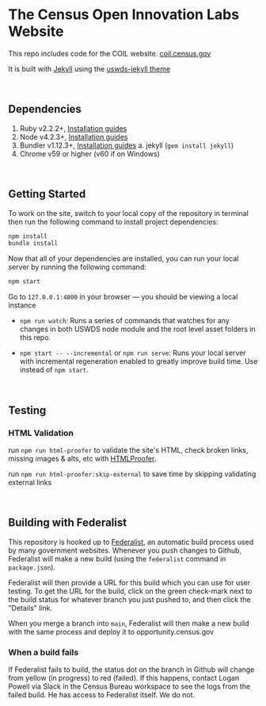 # The Census Open Innovation Labs Website

This repo includes code for the COIL website. [coil.census.gov](https://coil.census.gov/)

It is built with [Jekyll](https://jekyllrb.com/docs/) using the [uswds-jekyll theme](https://github.com/18F/uswds-jekyll)

<br/>

## Dependencies

1. Ruby v2.2.2+, [Installation guides](https://www.ruby-lang.org/en/documentation/installation/)
2. Node v4.2.3+, [Installation guides](https://nodejs.org/en/download/)
3. Bundler v1.12.3+, [Installation guides](http://bundler.io/v1.13/guides/using_bundler_inpmn_application.html#getting-started---installing-bundler-and-bundle-init)
   a. jekyll (`gem install jekyll`)
4. Chrome v59 or higher (v60 if on Windows)

<br/>

## Getting Started

To work on the site, switch to your local copy of the repository in terminal then run the following command to install project dependencies:

```sh
npm install
bundle install
```

Now that all of your dependencies are installed, you can run your local server by running the following command:

```sh
npm start
```

Go to `127.0.0.1:4000` in your browser — you should be viewing a local instance

- `npm run watch`: Runs a series of commands that watches for any changes in both USWDS node module and the root level asset folders in this repo.

- `npm start -- --incremental` or `npm run serve`: Runs your local server with incremental regeneration enabled to greatly improve build time. Use instead of `npm start`.


<br/>

## Testing

### HTML Validation

run `npm run html-proofer` to validate the site's HTML, check broken links, missing images & alts, etc with [HTMLProofer](https://github.com/gjtorikian/html-proofer).

run `npm run html-proofer:skip-external` to save time by skipping validating external links

<br/>

## Building with Federalist

This repository is hooked up to [Federalist](https://federalist.18f.gov/documentation/), an automatic build process used by many government websites.
Whenever you push changes to Github, Federalist will make a new build (using the `federalist` command in `package.json`). 

Federalist will then provide a URL for this build which you can use for user testing. To get the URL for the build, click on the green check-mark next to the build status for whatever branch you just pushed to, and then click the "Details" link.

When you merge a branch into `main`, Federalist will then make a new build with the same process and deploy it to opportunity.census.gov

### When a build fails

If Federalist fails to build, the status dot on the branch in Github will change from yellow (in progress) to red (failed). If this happens, contact Logan Powell via Slack in the Census Bureau workspace to see the logs from the failed build. He has access to Federalist itself. We do not.
